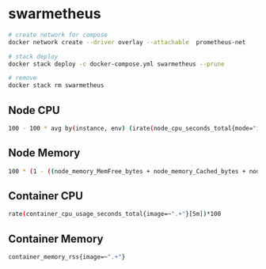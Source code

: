 # swarmetheus

``` sh
# create network for compose
docker network create --driver overlay --attachable  prometheus-net

# stack deploy
docker stack deploy -c docker-compose.yml swarmetheus --prune

# remove
docker stack rm swarmetheus
```

## Node CPU

``` sh
100 - 100 * avg by(instance, env) (irate(node_cpu_seconds_total{mode="idle"}[5m]))
```

## Node Memory

``` sh
100 * (1 - ((node_memory_MemFree_bytes + node_memory_Cached_bytes + node_memory_Buffers_bytes) / node_memory_MemTotal_bytes))
```

## Container CPU

``` sh
rate(container_cpu_usage_seconds_total{image=~".+"}[5m])*100
```

## Container Memory

``` sh
container_memory_rss{image=~".+"}
```
